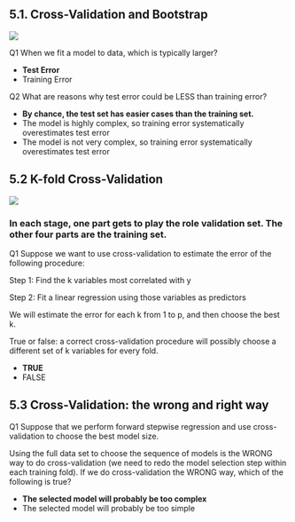 
## 5.1. Cross-Validation and Bootstrap


![](https://i.imgur.com/xNkDSgR.png)



Q1 When we fit a model to data, which is typically larger?

- **Test Error**
- Training Error


Q2 What are reasons why test error could be LESS than training error?

- **By chance, the test set has easier cases than the training set.**
- The model is highly complex, so training error systematically overestimates test error
- The model is not very complex, so training error systematically overestimates test error

## 5.2 K-fold Cross-Validation
![](https://i.imgur.com/gAVZa4I.png)

### In each stage, one part gets to play the role validation set. The other four parts are the training set.


Q1 Suppose we want to use cross-validation to estimate the error of the following procedure:

Step 1: Find the k variables most correlated with y

Step 2: Fit a linear regression using those variables as predictors

We will estimate the error for each k from 1 to p, and then choose the best k.

True or false: a correct cross-validation procedure will possibly choose a different set of k variables for every fold.

- **TRUE**
- FALSE


## 5.3 Cross-Validation: the wrong and right way


Q1 Suppose that we perform forward stepwise regression and use cross-validation to choose the best model size.

Using the full data set to choose the sequence of models is the WRONG way to do cross-validation (we need to redo the model selection step within each training fold). If we do cross-validation the WRONG way, which of the following is true?


- **The selected model will probably be too complex**
- The selected model will probably be too simple
